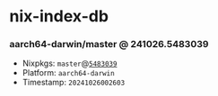# nix-index-db
### aarch64-darwin/master @ 241026.5483039
- Nixpkgs: `master`@[`5483039`](https://github.com/NixOS/nixpkgs/commit/54830391487253422f0ccab55fc557b2e725ace0)
- Platform: `aarch64-darwin`
- Timestamp: `20241026002603`
